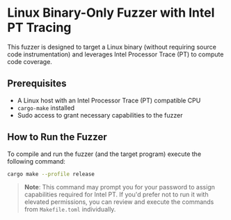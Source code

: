 # Linux Binary-Only Fuzzer with Intel PT Tracing

This fuzzer is designed to target a Linux binary (without requiring source code instrumentation) and leverages Intel
Processor Trace (PT) to compute code coverage.

## Prerequisites

- A Linux host with an Intel Processor Trace (PT) compatible CPU
- `cargo-make` installed
- Sudo access to grant necessary capabilities to the fuzzer

## How to Run the Fuzzer

To compile and run the fuzzer (and the target program) execute the following command:
```sh
cargo make --profile release
```

> **Note**: This command may prompt you for your password to assign capabilities required for Intel PT. If you'd prefer
> not to run it with elevated permissions, you can review and execute the commands from `Makefile.toml`
> individually.

